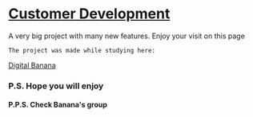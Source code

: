 # [Customer Development](https://fraula.github.io/Customer-Development/)

A very big project with many new features. Enjoy your visit on this page

```
The project was made while studying here:
```

[Digital Banana](https://digital-banana.ru)

### P.S. Hope you will enjoy

#### P.P.S. Check Banana's group
